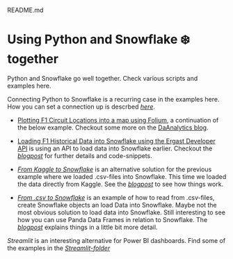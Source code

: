 README.md

# Using Python and Snowflake ❄️ together

Python and Snowflake go well together. Check various scripts and examples here.

Connecting Python to Snowflake is a recurring case in the examples here. How you can set a connection up is descrbed [*here*](https://github.com/daanalytics/Snowflake/blob/master/python/SF_connect_Py2SF.md).

- [Plotting F1 Circuit Locations into a map using Folium](https://github.com/daanalytics/Snowflake/blob/master/python/F1FoliumCircuits.ipynb), a continuation of the below example. Checkout some more on the [DaAnalytics blog](https://daanalytics.nl/plotting-f1-circuit-locations-into-a-map-using-folium/).

- [Loading F1 Historical Data into Snowflake using the Ergast Developer API](https://gist.github.com/daanalytics/56cc78a2e6b1b844529939504869b102) is using an API to load data into Snowflake earlier. Checkout the [*blogpost*](https://daanalytics.medium.com/loading-f1-historical-data-into-snowflake-using-the-ergast-developer-api-e94bc8c6ef51) for further details and code-snippets.  

- [*From Kaggle to Snowflake*](https://github.com/daanalytics/Snowflake/blob/master/python/F1DemoConnectKaggle.py) is an alternative solution for the previous example where we loaded .csv-files into Snowflake. This time we loaded the data directly from Kaggle. See the [*blogpost*](https://daanalytics.medium.com/from-kaggle-to-snowflake-feebae94ad2a) to see how things work.   

- [*From .csv to Snowflake*](https://github.com/daanalytics/Snowflake/blob/master/python/F1createDemo.py) is an example of how to read from .csv-files, create Snowflake objects an load Data into Snowflake. Maybe not the most obvious solution to load data into Snowflake. Still interesting to see how you can use Panda Data Frames in relation to Snowflake. The [*blogpost*](https://daanalytics.medium.com/from-csv-to-snowflake-46889eabbad6) explains things in a little bit more detail.

*Streamlit* is an interesting alternative for Power BI dashboards. Find some of the examples in the [*Streamlit-folder*](https://github.com/daanalytics/Snowflake/blob/master/python/streamlit/)
